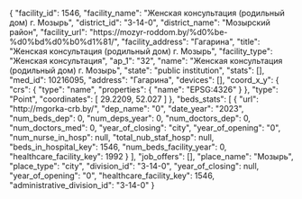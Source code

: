 {
    "facility_id": 1546,
    "facility_name": "Женская консультация (родильный дом) г. Мозырь",
    "district_id": "3-14-0",
    "district_name": "Мозырский район",
    "facility_url": "https:\/\/mozyr-roddom.by\/%d0%be-%d0%bd%d0%b0%d1%81\/",
    "facility_address": "Гагарина",
    "title": "Женская консультация (родильный дом) г. Мозырь",
    "facility_type": "Женская консультация",
    "ap_1": "32",
    "name": "Женская консультация (родильный дом) г. Мозырь",
    "state": "public institution",
    "stats": [],
    "med_id": 10216095,
    "address": "Гагарина",
    "devices": [],
    "coord_x_y": {
        "crs": {
            "type": "name",
            "properties": {
                "name": "EPSG:4326"
            }
        },
        "type": "Point",
        "coordinates": [
            29.2209,
            52.027
        ]
    },
    "beds_stats": [
        {
            "url": "http:\/\/mgorka-crb.by\/",
            "dep_name": "0",
            "date_year": "2023",
            "num_beds_dep": 0,
            "num_deps_year": 0,
            "num_doctors_dep": 0,
            "num_doctors_med": 0,
            "year_of_closing": "city",
            "year_of_opening": "0",
            "num_nurse_in_hosp": null,
            "total_nub_staf_hosp": null,
            "beds_in_hospital_key": 1546,
            "num_beds_facility_year": 0,
            "healthcare_facility_key": 1992
        }
    ],
    "job_offers": [],
    "place_name": "Мозырь",
    "place_type": "city",
    "division_id": "3-14-0",
    "year_of_closing": null,
    "year_of_opening": "0",
    "healthcare_facility_key": 1546,
    "administrative_division_id": "3-14-0"
}